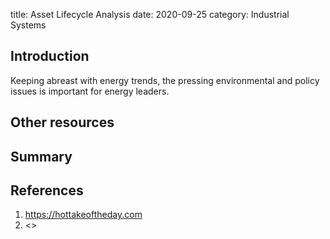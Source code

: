 title: Asset Lifecycle Analysis
date: 2020-09-25
category: Industrial Systems

## Introduction
Keeping abreast with energy trends, the pressing environmental and policy issues is important for energy leaders.



## Other resources


## Summary


## References
1. <https://hottakeoftheday.com>
1. <>
